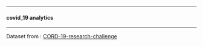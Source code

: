 ----------------------------------

####  covid_19 analytics

---------------------------------------

Dataset from : [CORD-19-research-challenge](https://www.kaggle.com/allen-institute-for-ai/CORD-19-research-challenge#PMC1636451.xml.json)
